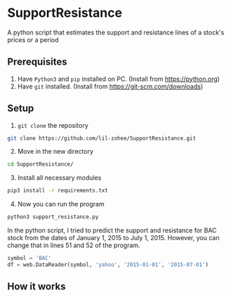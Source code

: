 # SupportResistance
A python script that estimates the support and resistance lines of a stock's prices or a period
## Prerequisites
1. Have `Python3` and `pip` installed on PC.  (Install from https://python.org)
2. Have `git` installed.  (Install from https://git-scm.com/downloads)

## Setup
1. `git clone` the repository
```sh
git clone https://github.com/lil-zohee/SupportResistance.git
```
2. Move in the new directory
```sh
cd SupportResistance/
```
3. Install all necessary modules
```sh
pip3 install -r requirements.txt
```
4. Now you can run the program
```sh
python3 support_resistance.py
```
In the python script, I tried to predict the support and resistance for BAC stock from the dates of January 1, 2015 to July 1, 2015.  However, you can change that in lines 51 and 52 of the program.
```python
symbol = 'BAC'
df = web.DataReader(symbol, 'yahoo', '2015-01-01', '2015-07-01')
```

## How it works
